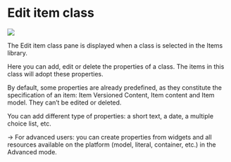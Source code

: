 Edit item class
===============

![](items_editclass.png)

The Edit item class pane is displayed when a class is selected in the Items library.

Here you can add, edit or delete the properties of a class. The items in this class will adopt these properties.

By default, some properties are already predefined, as they constitute the specification of an item: Item Versioned Content, Item content and Item model. They can’t be edited or deleted.

You can add different type of properties: a short text, a date, a multiple choice list, etc.

-\> For advanced users: you can create properties from widgets and all resources available on the platform (model, literal, container, etc.) in the Advanced mode.

